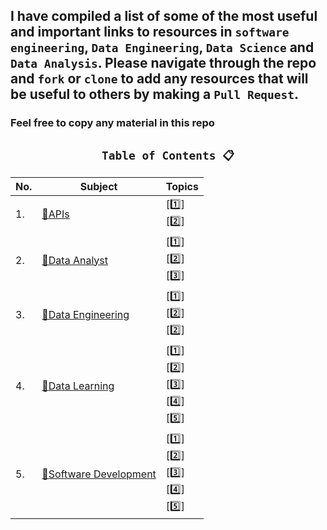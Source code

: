 ## I have compiled a list of some of the most useful and important links to resources in `software engineering`, `Data Engineering`, `Data Science` and `Data Analysis`. Please navigate through the repo and `fork` or `clone` to add any resources that will be useful to others by making a `Pull Request`. 

### Feel free to copy any material in this repo

<div align="center">
	
## `Table of Contents 📋`
| No. | Subject | Topics |
|------|--------|------------|
| 1.   | [📘APIs](https://github.com/KBryt/Software_Dev-Data_Science-Analytics/tree/main/APIs)             | [1️⃣] <br> [2️⃣] |
| 2.   | [📘Data Analyst](https://github.com/KBryt/Software_Dev-Data_Science-Analytics/tree/main/Data%20Analyst)                                                   | [1️⃣] <br> [2️⃣] <br> [3️⃣]|
| 3.   | [📘Data Engineering](https://github.com/KBryt/Software_Dev-Data_Science-Analytics/tree/main/Data%20Engineering)  | [1️⃣]<br> [2️⃣] <br> [2️⃣]|
| 4.   | [📘Data Learning](https://github.com/KBryt/Software_Dev-Data_Science-Analytics/tree/main/Deep%20Learning)            | [1️⃣] <br> [2️⃣] <br> [3️⃣] <br> [4️⃣] <br> [5️⃣]|
| 5.   | [📘Software Development](https://github.com/KBryt/Software_Dev-Data_Science-Analytics/tree/main/Software%20Devops)          | [1️⃣] <br> [2️⃣] <br> [3️⃣] <br> [4️⃣] <br> [5️⃣]|

	
